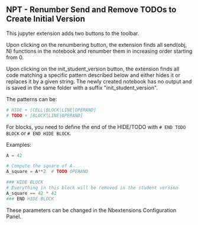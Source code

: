 NPT - Renumber Send and Remove TODOs to Create Initial Version
---

This jupyter extension adds two buttons to the toolbar.

Upon clicking on the renumbering button, the extension finds all send(obj, N) functions in the notebook and renumber them in increasing order starting from 0.

Upon clicking on the init_student_version button, the extension finds all code matching a specific pattern described below and either hides it or replaces it by a given string. The newly created notebook has no output and is saved in the same folder with a suffix "init_student_version".

The patterns can be:

```python
# HIDE + [CELL|BLOCK|LINE|OPERAND]
# TODO + [BLOCK|LINE|OPERAND]   
```

For blocks, you need to define the end of the HIDE/TODO with `# END TODO BLOCK` or `# END HIDE BLOCK`.

Examples:
```python
A = 42

# Compute the square of A
A_square = A**2  # TODO OPERAND

### HIDE BLOCK
# Everything in this block will be removed in the student version
A_square == 42 * 42
### END HIDE BLOCK

```

These parameters can be changed in the Nbextensions Configuration Panel.
